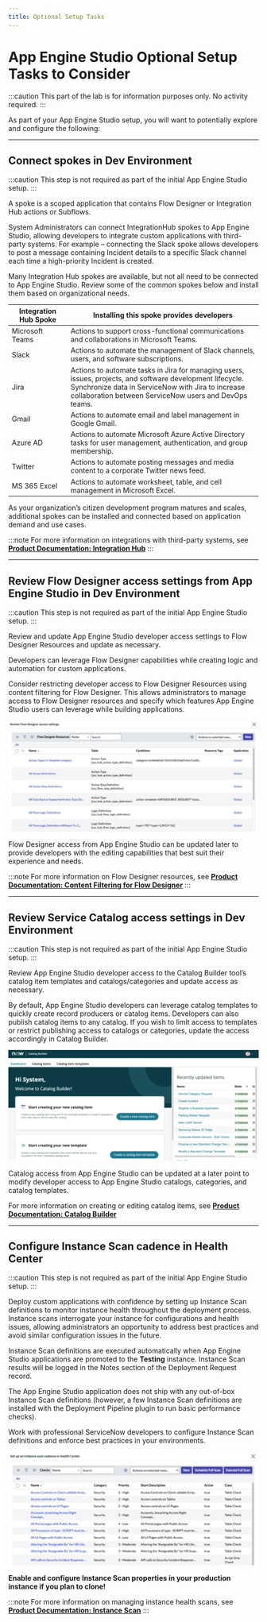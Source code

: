 ```yaml
---
title: Optional Setup Tasks
---
```


# App Engine Studio Optional Setup Tasks to Consider

:::caution
This part of the lab is for information purposes only. No activity required.
:::

As part of your App Engine Studio setup, you will want to potentially explore and configure the following:

---
## Connect spokes in Dev Environment

:::caution
This step is not required as part of the initial App Engine Studio setup.
:::

A spoke is a scoped application that contains Flow Designer or Integration Hub actions or Subflows.

System Administrators can connect IntegrationHub spokes to App Engine Studio, allowing developers to integrate custom applications with third-party systems. For example – connecting the Slack spoke allows developers to post a message containing Incident details to a specific Slack channel each time a high-priority Incident is created.

Many Integration Hub spokes are available, but not all need to be connected to App Engine Studio. Review some of the common spokes below and install them based on organizational needs.

<table class="myTable">
  <thead>
    <tr>
      <th>Integration Hub Spoke</th>
      <th>Installing this spoke provides developers</th>
    </tr>
  </thead>
  <tbody>
    <tr>
      <td>Microsoft Teams</td>
      <td>Actions to support cross-functional communications and collaborations in Microsoft Teams.</td>
    </tr>
    <tr>
      <td>Slack</td>
      <td>Actions to automate the management of Slack channels, users, and software subscriptions.</td>
    </tr>
    <tr>
      <td>Jira</td>
      <td>Actions to automate tasks in Jira for managing users, issues, projects, and software development lifecycle.<br/>Synchronize data in ServiceNow with Jira to increase collaboration between ServiceNow users and DevOps teams.</td>
    </tr>
    <tr>
      <td>Gmail</td>
      <td>Actions to automate email and label management in Google Gmail.</td>
    </tr>
    <tr>
      <td>Azure AD</td>
      <td>Actions to automate Microsoft Azure Active Directory tasks for user management, authentication, and group membership.</td>
    </tr>
    <tr>
      <td>Twitter</td>
      <td>Actions to automate posting messages and media content to a corporate Twitter news feed.</td>
    </tr>
    <tr>
      <td>MS 365 Excel</td>
      <td>Actions to automate worksheet, table, and cell management in Microsoft Excel.</td>
    </tr>
  </tbody>
</table>

As your organization’s citizen development program matures and scales, additional spokes can be installed and connected based on application demand and use cases.

:::note
For more information on integrations with third-party systems, see **[Product Documentation: Integration Hub](https://docs.servicenow.com/csh?topicname=integrationhub.html&version=latest)**
:::

---
## Review Flow Designer access settings from App Engine Studio in Dev Environment

:::caution
This step is not required as part of the initial App Engine Studio setup.
:::

Review and update App Engine Studio developer access settings to Flow Designer Resources and update as necessary.

Developers can leverage Flow Designer capabilities while creating logic and automation for custom applications.

Consider restricting developer access to Flow Designer Resources using content filtering for Flow Designer. This allows administrators to manage access to Flow Designer resources and specify which features App Engine Studio users can leverage while building applications.

![relative](../assets/images/2023-07-07-16-49-07.png)


Flow Designer access from App Engine Studio can be updated later to provide developers with the editing capabilities that best suit their experience and needs.

:::note
For more information on Flow Designer resources, see **[Product Documentation: Content Filtering for Flow Designer](https://docs.servicenow.com/csh?topicname=content-filtering-flow-designer.html&version=latest)**
:::

---
## Review Service Catalog access settings in Dev Environment

:::caution
This step is not required as part of the initial App Engine Studio setup.
:::

Review App Engine Studio developer access to the Catalog Builder tool’s catalog item templates and catalogs/categories and update access as necessary.

By default, App Engine Studio developers can leverage catalog templates to quickly create record producers or catalog items. Developers can also publish catalog items to any catalog. If you wish to limit access to templates or restrict publishing access to catalogs or categories, update the access accordingly in Catalog Builder.

![relative](../assets/images/2023-07-07-16-53-48.png)

Catalog access from App Engine Studio can be updated at a later point to modify developer access to App Engine Studio catalogs, categories, and catalog templates.

For more information on creating or editing catalog items, see **[Product Documentation: Catalog Builder](https://docs.servicenow.com/csh?topicname=catalog-builder.html&version=latest)**

---

## Configure Instance Scan cadence in Health Center

:::caution
This step is not required as part of the initial App Engine Studio setup.
:::

Deploy custom applications with confidence by setting up Instance Scan definitions to monitor instance health throughout the deployment process. Instance scans interrogate your instance for configurations and health issues, allowing administrators an opportunity to address best practices and avoid similar configuration issues in the future.

Instance Scan definitions are executed automatically when App Engine Studio applications are promoted to the **Testing** instance. Instance Scan results will be logged in the Notes section of the Deployment Request record.

The App Engine Studio application does not ship with any out-of-box Instance Scan definitions (however, a few Instance Scan definitions are installed with the Deployment Pipeline plugin to run basic performance checks).

Work with professional ServiceNow developers to configure Instance Scan definitions and enforce best practices in your environments.

![relative](../assets/images/2023-07-07-16-56-31.png)

**Enable and configure Instance Scan properties in your production instance if you plan to clone!**

:::note
For more information on managing instance health scans, see **[Product Documentation: Instance Scan](https://docs.servicenow.com/csh?topicname=hs-landing-page.html&version=latest)**
:::

